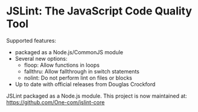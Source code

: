 JSLint: The JavaScript Code Quality Tool
========================================
Supported features:
 * packaged as a Node.js/CommonJS module
 * Several new options:
   - floop: Allow functions in loops
   - fallthru: Allow fallthrough in switch statements
   - nolint: Do not perform lint on files or blocks
 * Up to date with official releases from Douglas Crockford

JSLint packaged as a Node.js module. This project is now maintained at: https://github.com/One-com/jslint-core


